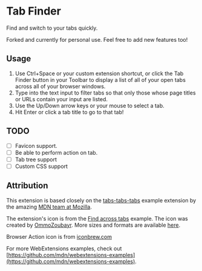 # Tab Finder
Find and switch to your tabs quickly.

Forked and currently for personal use. Feel free to add new features too!

## Usage

1. Use Ctrl+Space or your custom extension shortcut, or click the Tab Finder button in your Toolbar to display a list of all of your open tabs across all of your browser windows.
2. Type into the text input to filter tabs so that only those whose page titles or URLs contain your input are listed.
3. Use the Up/Down arrow keys or your mouse to select a tab.
4. Hit Enter or click a tab title to go to that tab!

## TODO

- [ ] Favicon support.
- [ ] Be able to perform action on tab.
- [ ] Tab tree support
- [ ] Custom CSS support

## Attribution
This extension is based closely on the [tabs-tabs-tabs](https://github.com/mdn/webextensions-examples/tree/master/tabs-tabs-tabs) example extension by the amazing [MDN team at Mozilla](https://wiki.mozilla.org/MDN).

The extension's icon is from the [Find across tabs](https://github.com/mdn/webextensions-examples/tree/master/find-across-tabs) example. The icon was created by [OmmoZoubayr](https://www.iconfinder.com/z-colors). More sizes and formats are available [here](https://www.iconfinder.com/icons/330396/browse_estimate_explore_explorer_find_info_information_keyword_keywords_searching_locate_look_loop_magnify_optimisation_research_search_view_zoom_icon#size=128).

Browser Action icon is from [iconbrew.com](https://iconbrew.com/)

For more WebExtensions examples, check out [https://github.com/mdn/webextensions-examples](https://github.com/mdn/webextensions-examples).